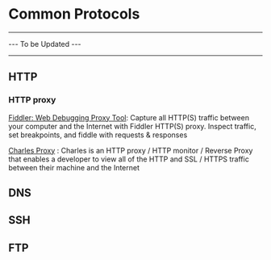 # Common Protocols

-------------

--- To be Updated ---

-------------

## HTTP
### HTTP proxy
[Fiddler: Web Debugging Proxy Tool](https://www.telerik.com/fiddler): Capture all HTTP(S) traffic between your computer and the Internet with Fiddler HTTP(S) proxy. Inspect traffic, set breakpoints, and fiddle with requests & responses

[Charles Proxy](https://www.charlesproxy.com/) : Charles is an HTTP proxy / HTTP monitor / Reverse Proxy that enables a developer to view all of the HTTP and SSL / HTTPS traffic between their machine and the Internet

## DNS
## SSH
## FTP
